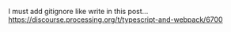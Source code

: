 I must add gitignore like write in this post...
https://discourse.processing.org/t/typescript-and-webpack/6700